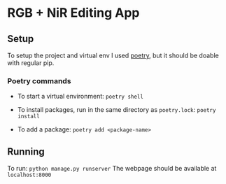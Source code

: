 # RGB + NiR Editing App

## Setup

To setup the project and virtual env I used <a href='https://python-poetry.org/'>poetry</a>, but it should be doable with regular pip.

### Poetry commands

- To start a virtual environment: `poetry shell`

- To install packages, run in the same directory as `poetry.lock`: `poetry install`

- To add a package: `poetry add <package-name>`

## Running

To run: `python manage.py runserver`
The webpage should be available at `localhost:8000`
